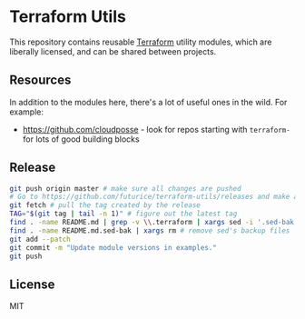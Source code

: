 # Terraform Utils

This repository contains reusable [Terraform](https://www.terraform.io/) utility modules, which are liberally licensed, and can be shared between projects.

## Resources

In addition to the modules here, there's a lot of useful ones in the wild. For example:

- https://github.com/cloudposse - look for repos starting with `terraform-` for lots of good building blocks

## Release

```bash
git push origin master # make sure all changes are pushed
# Go to https://github.com/futurice/terraform-utils/releases and make a new one
git fetch # pull the tag created by the release
TAG="$(git tag | tail -n 1)" # figure out the latest tag
find . -name README.md | grep -v \\.terraform | xargs sed -i '.sed-bak' -E "s/\?ref=v[0-9.]+\"/?ref=$TAG\"/g" # update all "source" links in examples
find . -name README.md.sed-bak | xargs rm # remove sed's backup files
git add --patch
git commit -m "Update module versions in examples."
git push
```

## License

MIT
